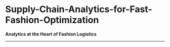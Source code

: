 # Supply-Chain-Analytics-for-Fast-Fashion-Optimization
**Analytics at the Heart of Fashion Logistics**
_____              _     _               

